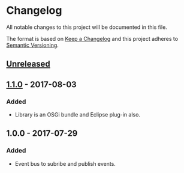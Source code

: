 Changelog
=========

All notable changes to this project will be documented in this file.

The format is based on [Keep a Changelog](http://keepachangelog.com/en/1.0.0/)
and this project adheres to [Semantic Versioning](http://semver.org/spec/v2.0.0.html).

## [Unreleased]

## [1.1.0] - 2017-08-03

### Added

*   Library is an OSGi bundle and Eclipse plug-in also.

## 1.0.0 - 2017-07-29

### Added

*   Event bus to subribe and publish events.


[Unreleased]: https://github.com/falkoschumann/java-eventbus/compare/v1.1.0...HEAD
[1.1.0]: https://github.com/falkoschumann/java-eventbus/compare/v1.0.0...v1.1.0
